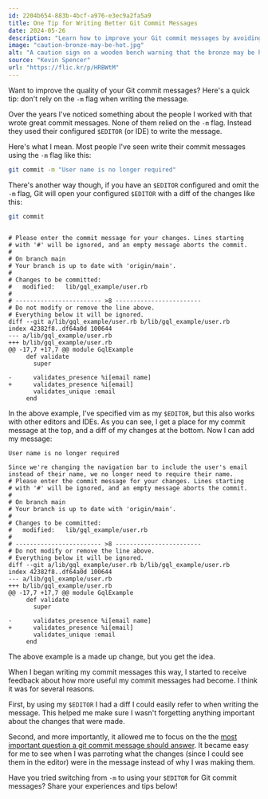 ```yaml
---
id: 2204b654-883b-4bcf-a976-e3ec9a2fa5a9
title: One Tip for Writing Better Git Commit Messages
date: 2024-05-26
description: "Learn how to improve your Git commit messages by avoiding the -m flag. Use your editor to craft detailed and useful commit messages. Find out why this method is more effective and how it can benefit your development workflow."
image: "caution-bronze-may-be-hot.jpg"
alt: "A caution sign on a wooden bench warning that the bronze may be hot."
source: "Kevin Spencer"
url: "https://flic.kr/p/HRBWtM"
---
```

Want to improve the quality of your Git commit messages? Here's a quick tip: don't rely on the `-m` flag when writing the message.

Over the years I've noticed something about the people I worked with that wrote great commit messages. None of them relied on the `-m` flag. Instead they used their configured `$EDITOR` (or IDE) to write the message.

Here's what I mean. Most people I've seen write their commit messages using the `-m` flag like this:

```bash
git commit -m "User name is no longer required"
```

There's another way though, if you have an `$EDITOR` configured and omit the `-m` flag, Git will open your configured `$EDITOR` with a diff of the changes like this:

```bash
git commit
```

```

# Please enter the commit message for your changes. Lines starting
# with '#' will be ignored, and an empty message aborts the commit.
#
# On branch main
# Your branch is up to date with 'origin/main'.
#
# Changes to be committed:
#	modified:   lib/gql_example/user.rb
#
# ------------------------ >8 ------------------------
# Do not modify or remove the line above.
# Everything below it will be ignored.
diff --git a/lib/gql_example/user.rb b/lib/gql_example/user.rb
index 42382f8..df64a0d 100644
--- a/lib/gql_example/user.rb
+++ b/lib/gql_example/user.rb
@@ -17,7 +17,7 @@ module GqlExample
     def validate
       super
 
-      validates_presence %i[email name]
+      validates_presence %i[email]
       validates_unique :email
     end
```

In the above example, I've specified vim as my `$EDITOR`, but this also works with other editors and IDEs. As you can see, I get a place for my commit message at the top, and a diff of my changes at the bottom. Now I can add my message:

```
User name is no longer required

Since we're changing the navigation bar to include the user's email instead of their name, we no longer need to require their name.
# Please enter the commit message for your changes. Lines starting
# with '#' will be ignored, and an empty message aborts the commit.
#
# On branch main
# Your branch is up to date with 'origin/main'.
#
# Changes to be committed:
#	modified:   lib/gql_example/user.rb
#
# ------------------------ >8 ------------------------
# Do not modify or remove the line above.
# Everything below it will be ignored.
diff --git a/lib/gql_example/user.rb b/lib/gql_example/user.rb
index 42382f8..df64a0d 100644
--- a/lib/gql_example/user.rb
+++ b/lib/gql_example/user.rb
@@ -17,7 +17,7 @@ module GqlExample
     def validate
       super
 
-      validates_presence %i[email name]
+      validates_presence %i[email]
       validates_unique :email
     end
```

The above example is a made up change, but you get the idea.

When I began writing my commit messages this way, I started to receive feedback about how more useful my commit messages had become. I think it was for several reasons.

First, by using my `$EDITOR` I had a diff I could easily refer to when writing the message. This helped me make sure I wasn't forgetting anything important about the changes that were made.

Second, and more importantly, it allowed me to focus on the the [most important question a git commit message should answer](https://bobnadler.com/articles/2019/03/24/the-most-important-question-a-commit-message-should-answer.html). It became easy for me to see when I was parroting what the changes (since I could see them in the editor) were in the message instead of why I was making them.

Have you tried switching from `-m` to using your `$EDITOR` for Git commit messages? Share your experiences and tips below!
